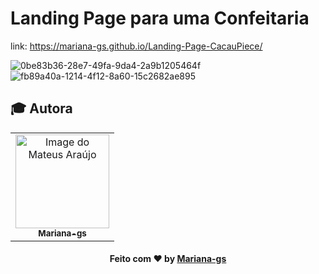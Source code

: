 # Landing Page para uma Confeitaria

link: https://mariana-gs.github.io/Landing-Page-CacauPiece/
 
![0be83b36-28e7-49fa-9da4-2a9b1205464f](https://user-images.githubusercontent.com/81964220/187730297-c8e36bb6-a514-4feb-930b-d84d6aec89c7.jpg)
![fb89a40a-1214-4f12-8a60-15c2682ae895](https://user-images.githubusercontent.com/81964220/187730305-06f2e9e5-d41c-4c4b-ad0b-09056a08c768.jpg)


## :mortar_board: Autora
<table align="center">
    <tr>
        <td align="center">
            <a href="https://github.com/Mariana-gs">
                <img src="https://avatars.githubusercontent.com/u/81964220?v=4" width="150px;" alt="Image do Mateus Araújo" />
                <br />
                <sub><b>Mariana-gs</b></sub>
            </a>
        </td>    
    </tr>
</table>
<h4 align="center">
   Feito com ♥️ by <a href="https://github.com/Mariana-gs" target="_blank"> Mariana-gs </a>
</h4>

